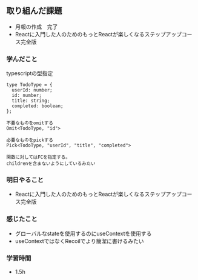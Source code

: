## 取り組んだ課題
 -  月報の作成　完了 
 - Reactに入門した人のためのもっとReactが楽しくなるステップアップコース完全版

### 学んだこと
typescriptの型指定 
``` 
type TodoType = {
  userId: number;
  id: number;
  title: string;
  completed: boolean;
};

不要なものをomitする
Omit<TodoType, "id">

必要なものをpickする
Pick<TodoType, "userId", "title", "completed">

関数に対してはFCを指定する。
childrenを含まないようにしているみたい
```
### 明日やること
- Reactに入門した人のためのもっとReactが楽しくなるステップアップコース完全版

### 感じたこと
- グローバルなstateを使用するのにuseContextを使用する
- useContextではなくRecoilでより簡潔に書けるみたい


### 学習時間
- 1.5h